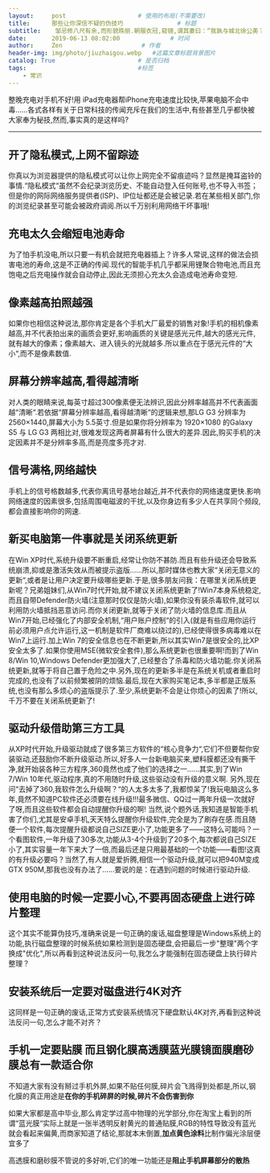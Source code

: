 ```yaml
---
layout:     post                    # 使用的布局(不需要改)
title:      那些让你深信不疑的伪技巧               # 标题
subtitle:    邹忌修八尺有余,而形貌昳丽.朝服衣冠,窥镜,谓其妻曰：“我孰与城北徐公美？“其妻曰：“君美甚,徐公何能及君也？“城北徐公,齐国之美丽者也.忌不自信,而复问其妾曰：“吾孰与徐公美？“妾曰：“徐公何能及君也？“旦日,客从外来,与坐谈,问之客曰：“吾与徐公孰美？“客曰：“忌你太美.“  #副标题
date:       2019-06-13 08:02:00              # 时间
author:     Zen                      # 作者
header-img: img/photo/jiuzhaigou.webp   #这篇文章标题背景图片
catalog: True                       # 是否归档
tags:                               #标签
    - 常识
---
```


整晚充电对手机不好!用 iPad充电器帮iPhone充电速度比较快,苹果电脑不会中毒……各式各样有关于日常科技的传闻充斥在我们的生活中,有些甚至几乎都快被大家奉为秘技,然而,事实真的是这样吗?

----

## 开了隐私模式,上网不留踪迹

  你真以为浏览器提供的隐私模式可以让你上网完全不留痕迹吗？显然是掩耳盗铃的事情.“隐私模式“虽然不会纪录浏览历史、不能自动登入任何账号,也不导入书签；但是你的网际网络服务提供者(ISP)、IP位址都还是会被记录.若在某些相关部门,你的浏览纪录甚至可能会被政府调阅.所以千万别利用网络干坏事哦!
## 充电太久会缩短电池寿命

  为了怕手机没电,所以只要一有机会就把充电器插上？许多人常说,这样的做法会损害电池的寿命,这是不正确的传闻.现代的智能手机几乎都采用锂聚合物电池,而且充饱电之后充电操作就会自动停止,因此无须担心充太久会造成电池寿命变短.

## 像素越高拍照越强

  如果你也相信这种说法,那你肯定是各个手机大厂最爱的销售对象!手机的相机像素越高,并不代表拍出来的画质会更好,影响画质的关键是感光元件,越大的感光元件,就有越大的像素；像素越大、进入镜头的光就越多.所以重点在于感光元件的“大小“,而不是像素数值.

## 屏幕分辨率越高,看得越清晰

  对人类的眼睛来说,每英寸超过300像素便无法辨识,因此分辨率越高并不代表画面越“清晰“.若依据“屏幕分辨率越高,看得越清晰“的逻辑来想,那LG G3 分辨率为 2560×1440,屏幕大小为 5.5英寸.但是如果你将分辨率为 1920×1080 的Galaxy S5 与 LG G3 两相比对,很难发现这两者屏幕有什么很大的差异.因此,购买手机的决定因素并不是分辨率多高,而是亮度多亮才对.

## 信号满格,网络越快

  手机上的信号格数越多,代表你离讯号基地台越近,并不代表你的网络速度更快.影响网络速度的因素很多,包括周围电磁波的干扰,以及你身边有多少人在共享同个频段,都会直接影响你的网速.

## 新买电脑第一件事就是关闭系统更新

  在Win XP时代,系统升级要不断重启,经常让你防不甚防.而且有些升级还会导致系统崩溃,抑或是激活失效从而被提示盗版……所以,那时媒体也教大家“关闭无意义的更新“,或者是让用户决定要升级哪些更新.于是,很多朋友问我：在哪里关闭系统更新呢？兄弟姐妹们,从Win7时代开始,就不建议关闭系统更新了!Win7本身系统稳定,而且自带Defender防火墙(注意那时仅仅是防火墙),如果你没有装杀毒软件,就可以利用防火墙抵挡恶意访问.而你关闭更新,就等于关闭了防火墙的信息库.而且从Win7开始,已经强化了内部安全机制,“用户账户控制“的引入(就是有些应用你运行前必须用户点允许运行,这一机制是软件厂商难以绕过的),已经使得很多病毒难以在Win7上运行.加上Win 7的安全信息也在不断更新,所以其实Win7是很安全的,比XP安全太多了.如果你使用MSE(微软安全套件),那么系统更新也很重要啊!而到了Win 8/Win 10,Windows Defender更加强大了,已经整合了杀毒和防火墙功能.你关闭系统更新,就等于将自己置于危险之中.另外,现在的更新多半是在系统关机或者重启时完成的,也没有了以前频繁被阴的烦恼.最后,现在大家购买笔记本,多半都是正版系统,也没有那么多烦心的盗版提示了.至少,系统更新不会是让你烦心的因素了!所以,千万不要在关闭系统更新了!

## 驱动升级借助第三方工具

  从XP时代开始,升级驱动就成了很多第三方软件的“核心竞争力“,它们不但要帮你安装驱动,还鼓励你不断升级驱动.所以,好多人一台新电脑买来,塑料膜都还没有撕干净,就开始装各种三方程序,360竟然也成了他们的选择之一……其实,到了Win 7/Win 10年代,驱动程序,真的不用随时升级,这些驱动没有升级的意义啊.  另外,现在问“去掉了360,我软件怎么升级啊？“的人太多太多了,我都惊呆了!我玩电脑这么多年,竟然不知道PC软件还必须要在线升级!!!最多微信、QQ过一两年升级一次就好了呀,而且这些软件都会自动提醒你升级的啊!  当然,说个题外话,我知道是智能手机害了你们,尤其是安卓手机,天天特么提醒你升级软件,完全是为了刷存在感.而且随便一个软件,每次提醒升级都说自己SIZE更小了,功能更多了——这特么可能吗？一个看图软件,一年升级了30多次,功能从3-4个升级到了20多个,每次都说自己SIZE小了,其实容量一年下来大了一倍,而最后还是只用最基础的一个功能——看图!这真的有升级必要吗？当然了,有人就是爱折腾,相信一个驱动升级,就可以把940M变成GTX 950M,那我也没有办法了……要说的是：在遇到问题的时候进行驱动升级.

## 使用电脑的时候一定要小心,不要再固态硬盘上进行碎片整理
  这个其实不能算伪技巧,准确来说是一句正确的废话,磁盘整理是Windows系统上的功能,执行磁盘整理的时候系统如果检测到是固态硬盘,会把最后一步"整理"两个字换成"优化",所以再看到这种说法反问一句,我怎么才能强制在固态硬盘上执行碎片整理？
## 安装系统后一定要对磁盘进行4K对齐

  这同样是一句正确的废话,正常方式安装系统情况下硬盘默认4K对齐,再看到这种说法反问一句,怎么才能不对齐？

## 手机一定要贴膜 而且钢化膜高透膜蓝光膜镜面膜磨砂膜总有一款适合你
不知道大家有没有掰过手机外屏,如果不贴任何膜,碎片会飞溅得到处都是,所以,钢化膜的真正用途是**在你的手机碎屏的时候,碎片不会伤害到你**

如果大家都是高中毕业,那么肯定学过高中物理的光学部分,你在淘宝上看到的所谓“蓝光膜“实际上就是一张半透明反射黄光的普通贴膜,RGB的特性导致没有蓝光就会看起来偏黄,而商家知道了结论,那就本末倒置,**加点黄色涂料**比制作偏光涂层便宜多了

高透膜和磨砂膜不管说的多好听,它们的唯一功能还是**阻止手机屏幕部分的散热**
